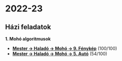# 2022-23

## Házi feladatok
**1. Mohó algoritmusok**
  - **[Mester -> Haladó -> Mohó -> 9. Fénykép](https://github.com/njavor/SZLG11F/blob/main/megoldasok/hazi/moho_09_fenykep/moho_foto.cpp)** (100/100)
  - **[Mester -> Haladó -> Mohó -> 5. Autó](https://github.com/njavor/SZLG11F/blob/main/megoldasok/hazi/moho_05_auto/moho_auto.cpp)** (54/100)
